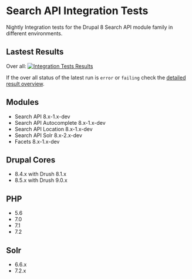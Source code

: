 # Search API Integration Tests
Nightly Integration tests for the Drupal 8 Search API module family in different
environments.

## Lastest Results
Over all: [![Integration Tests Results](https://secure.travis-ci.org/mkalkbrenner/search_api_integration_tests.png?branch=master)](http://travis-ci.org/mkalkbrenner/search_api_integration_tests)

If the over all status of the latest run is `error` or `failing` check the
[detailed result overview](https://travis-ci.org/mkalkbrenner/search_api_integration_tests).

## Modules
- Search API 8.x-1.x-dev
- Search API Autocomplete 8.x-1.x-dev
- Search API Location 8.x-1.x-dev
- Search API Solr 8.x-2.x-dev
- Facets 8.x-1.x-dev

## Drupal Cores
- 8.4.x with Drush 8.1.x
- 8.5.x with Drush 9.0.x

## PHP
- 5.6
- 7.0
- 7.1
- 7.2

## Solr
- 6.6.x
- 7.2.x
